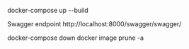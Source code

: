 docker-compose up --build

Swagger endpoint
http://localhost:8000/swagger/swagger/

docker-compose down
docker image prune -a